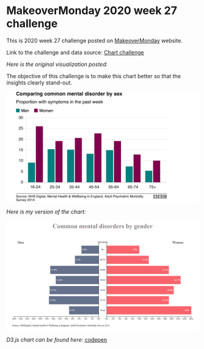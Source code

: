 # MakeoverMonday 2020 week 27 challenge

This is 2020 week 27 challenge posted on [MakeoverMonday](https://www.makeovermonday.co.uk/data/data-sets-2020/) website.

Link to the challenge and data source: [Chart challenge](https://data.world/makeovermonday/2020w27-comparing-common-mental-disorder-by-sex)

_Here is the original visualization posted:_

The objective of this challenge is to make this chart better so that the insights clearly stand-out.

![original viz](./misc/original_viz.PNG)

_Here is my version of the chart:_

![my data viz](./misc/myViz.PNG)

_D3.js chart can be found here:_ [codepen](https://codepen.io/ksp585/full/xxqpMjQ)
